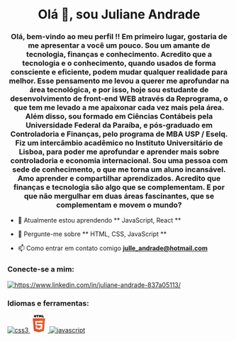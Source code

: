 <h1 align = "center"> Olá 👋, sou Juliane Andrade </h1>
<h3 align = "center"> Olá, bem-vindo ao meu perfil !! Em primeiro lugar, gostaria de me apresentar a você um pouco. Sou um amante de tecnologia, finanças e conhecimento. Acredito que a tecnologia e o conhecimento, quando usados ​​de forma consciente e eficiente, podem mudar qualquer realidade para melhor. Esse pensamento me levou a querer me aprofundar na área tecnológica, e por isso, hoje sou estudante de desenvolvimento de front-end WEB através da Reprograma, o que tem me levado a me apaixonar cada vez mais pela área. Além disso, sou formado em Ciências Contábeis pela Universidade Federal da Paraíba, e pós-graduado em Controladoria e Finanças, pelo programa de MBA USP / Eselq. Fiz um intercâmbio acadêmico no Instituto Universitário de Lisboa, para poder me aprofundar e aprender mais sobre controladoria e economia internacional. Sou uma pessoa com sede de conhecimento, o que me torna um aluno incansável. Amo aprender e compartilhar aprendizados. Acredito que finanças e tecnologia são algo que se complementam. E por que não mergulhar em duas áreas fascinantes, que se complementam e movem o mundo? </h3>

- 🌱 Atualmente estou aprendendo ** JavaScript, React **

- 💬 Pergunte-me sobre ** HTML, CSS, JavaScript **

- 📫 Como entrar em contato comigo **julle_andrade@hotmail.com**

<h3 align = "left" > Conecte-se a mim: </h3>
<p align = "left">
<a href = "https://linkedin.com/in/https://www.linkedin.com/in/juliane-andrade-837a05113/ "target =" blank "> <img align =" center "src =" https://raw.githubusercontent.com/rahuldkjain/github-profile-readme-generator/neutral-icons/src/images/icons/Social/linked -in-alt.svg "alt =" https://www.linkedin.com/in/juliane-andrade-837a05113/ "height =" 30 "width =" 40 "/> </a>
</p>

<h3 align = "left"> Idiomas e ferramentas: </h3>
<p align = "left"> <a href="https://www.w3schools.com/css/" target="_blank"> <img src = "https://raw.githubusercontent.com/devicons/devicon /master/icons/css3/css3-original-wordmark.svg "alt =" css3 "width =" 40 "height =" 40 "/> </a> <a href =" https://www.w3.org / html / "target =" _ blank "> <img src =" https://raw.githubusercontent.com/devicons/devicon/master/icons/html5/html5-original-wordmark.svg "alt =" html5 "width = "40" height = "40" /> </a> <a href="https://developer.mozilla.org/en-US/docs/Web/JavaScript" target="_blank"> <img src = " https: //raw.githubusercontent.com / devicons / devicon / master / icons / javascript / javascript-original.svg "alt =" javascript "width =" 40 "height =" 40 "/> </a> </p>
